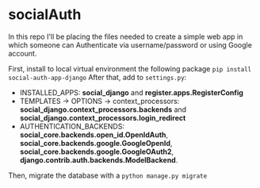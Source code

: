 # socialAuth

In this repo I'll be placing the files needed to create a simple web app in which someone can Authenticate via username/password or using Google account.

First, install to local virtual environment the following package `pip install social-auth-app-django`
After that, add to `settings.py`:
* INSTALLED_APPS: **social_django** and **register.apps.RegisterConfig**
* TEMPLATES -> OPTIONS -> context_processors: **social_django.context_processors.backends** and **social_django.context_processors.login_redirect**
* AUTHENTICATION_BACKENDS: **social_core.backends.open_id.OpenIdAuth**, **social_core.backends.google.GoogleOpenId**, **social_core.backends.google.GoogleOAuth2**, **django.contrib.auth.backends.ModelBackend**.

Then, migrate the database with a `python manage.py migrate`
